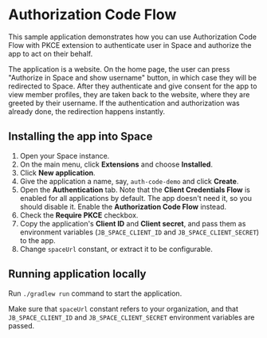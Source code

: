 # Authorization Code Flow

This sample application demonstrates how you can use Authorization Code Flow with PKCE extension to authenticate user in Space and authorize the app to act on their behalf.

The application is a website. On the home page, the user can press "Authorize in Space and show username" button, in which case they will be redirected to Space. After they authenticate and give consent for the app to view member profiles, they are taken back to the website, where they are greeted by their username. If the authentication and authorization was already done, the redirection happens instantly.

## Installing the app into Space

1. Open your Space instance.
2. On the main menu, click **Extensions** and choose **Installed**.
3. Click **New application**.
4. Give the application a name, say, `auth-code-demo` and click **Create**.
5. Open the **Authentication** tab. Note that the **Client Credentials Flow** is enabled for all applications by default. The app doesn't need it, so you should disable it. Enable the **Authorization Code Flow** instead.
6. Check the **Require PKCE** checkbox.
7. Copy the application's **Client ID** and **Client secret**, and pass them as environment variables (`JB_SPACE_CLIENT_ID` and `JB_SPACE_CLIENT_SECRET`) to the app.
8. Change `spaceUrl` constant, or extract it to be configurable.

## Running application locally

Run `./gradlew run` command to start the application.

Make sure that `spaceUrl` constant refers to your organization, and that `JB_SPACE_CLIENT_ID` and `JB_SPACE_CLIENT_SECRET` environment variables are passed.
